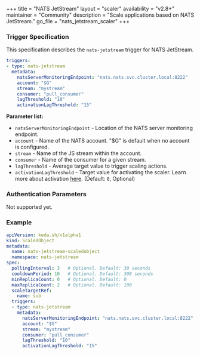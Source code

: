 +++
title = "NATS JetStream"
layout = "scaler"
availability = "v2.8+"
maintainer = "Community"
description = "Scale applications based on NATS JetStream."
go_file = "nats_jetstream_scaler"
+++

### Trigger Specification

This specification describes the `nats-jetstream` trigger for NATS JetStream.

```yaml
triggers:
- type: nats-jetstream
  metadata:
    natsServerMonitoringEndpoint: "nats.nats.svc.cluster.local:8222"
    account: "$G"
    stream: "mystream"
    consumer: "pull_consumer"
    lagThreshold: "10"
    activationLagThreshold: "15"
```

**Parameter list:**

- `natsServerMonitoringEndpoint` - Location of the NATS server monitoring endpoint.
- `account` - Name of the NATS account. "$G" is default when no account is configured.
- `stream` - Name of the JS stream within the account.
- `consumer` - Name of the consumer for a given stream.
- `lagThreshold` - Average target value to trigger scaling actions.
- `activationLagThreshold` - Target value for activating the scaler. Learn more about activation [here](./../concepts/scaling-deployments.md#activating-and-scaling-thresholds). (Default: `0`, Optional)

### Authentication Parameters

Not supported yet.

### Example

```yaml
apiVersion: keda.sh/v1alpha1
kind: ScaledObject
metadata:
  name: nats-jetstream-scaledobject
  namespace: nats-jetstream
spec:
  pollingInterval: 3   # Optional. Default: 30 seconds
  cooldownPeriod: 10   # Optional. Default: 300 seconds
  minReplicaCount: 0   # Optional. Default: 0
  maxReplicaCount: 2   # Optional. Default: 100
  scaleTargetRef:
    name: sub
  triggers:
  - type: nats-jetstream
    metadata:
      natsServerMonitoringEndpoint: "nats.nats.svc.cluster.local:8222"
      account: "$G"
      stream: "mystream"
      consumer: "pull_consumer"
      lagThreshold: "10"
      activationLagThreshold: "15"
```
